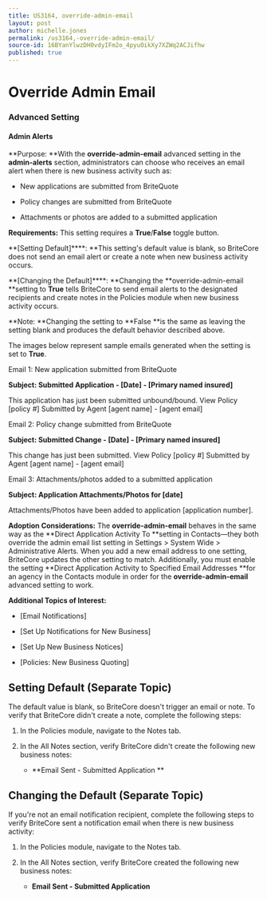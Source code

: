 ```yaml
---
title: US3164, override-admin-email
layout: post
author: michelle.jones
permalink: /us3164,-override-admin-email/
source-id: 16BYanYlwzDH0vdyIFm2o_4pyuOikXy7XZWq2ACJifhw
published: true
---
```

# Override Admin Email 

### Advanced Setting

#### Admin Alerts

**Purpose: **With the **override-admin-email** advanced setting in the **admin-alerts** section, administrators can choose who receives an email alert when there is new business activity such as: 

* New applications are submitted from BriteQuote

* Policy changes are submitted from BriteQuote

* Attachments or photos are added to a submitted application  

**Requirements:** This setting requires a **True**/**False** toggle button.

**[Setting Default]****: **This setting's default value is blank, so BriteCore does not send an email alert or create a note when new business activity occurs.

**[Changing the Default]****: **Changing the **override-admin-email **setting to **True** tells BriteCore to send email alerts to the designated recipients and create notes in the Policies module when new business activity occurs.

**Note: **Changing the setting to **False **is the same as leaving the setting blank and produces the default behavior described above.

The images below represent sample emails generated when the setting is set to **True**.

Email 1: New application submitted from BriteQuote

**Subject: Submitted Application - [Date] - [Primary named insured]**

This application has just been submitted unbound/bound. View Policy [policy #] Submitted by Agent [agent name] - [agent email]

Email 2: Policy change submitted from BriteQuote

**Subject: Submitted Change - [Date] -  [Primary named insured]**

This change has just been submitted.View Policy [policy #]Submitted by Agent [agent name] - [agent email]

Email 3: Attachments/photos added to a submitted application 

**Subject: Application Attachments/Photos for [date]**

Attachments/Photos have been added to application [application number].

**Adoption Considerations:** The **override-admin-email** behaves in the same way as the **Direct Application Activity To **setting in Contacts—they both override the admin email list setting in Settings > System Wide > Administrative Alerts. When you add a new email address to one setting, BriteCore updates the other setting to match. Additionally, you must enable the setting **Direct Application Activity to Specified Email Addresses **for an agency in the Contacts module in order for the **override-admin-email** advanced setting to work. 

**Additional Topics of Interest:**

* [Email Notifications]

* [Set Up Notifications for New Business]

* [Set Up New Business Notices]

* [Policies: New Business Quoting]

## Setting Default (Separate Topic)

The default value is blank, so BriteCore doesn't trigger an email or note. To verify that BriteCore didn't create a note, complete the following steps:

1. In the Policies module, navigate to the Notes tab.

2. In the All Notes section, verify BriteCore didn't create the following new business notes:

    * **Email Sent - Submitted Application **

## Changing the Default (Separate Topic)

If you're not an email notification recipient, complete the following steps to verify BriteCore sent a notification email when there is new business activity:

1. In the Policies module, navigate to the Notes tab.

2. In the All Notes section, verify BriteCore created the following new business notes:

    * **Email Sent - Submitted Application**

